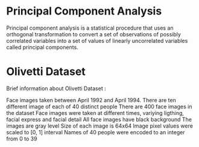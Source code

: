 # Principal Component Analysis

Principal component analysis is a statistical procedure that uses an orthogonal transformation to convert a set of observations of possibly correlated variables into a set of values of linearly uncorrelated variables called principal components.



# Olivetti Dataset

Brief information about Olivetti Dataset :

Face images taken between April 1992 and April 1994.
There are ten different image of each of 40 distinct people
There are 400 face images in the dataset
Face images were taken at different times, variying ligthing, facial express and facial detail
All face images have black background
The images are gray level
Size of each image is 64x64
Image pixel values were scaled to [0, 1] interval
Names of 40 people were encoded to an integer from 0 to 39

